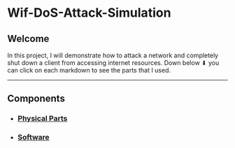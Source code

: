 # Wif-DoS-Attack-Simulation

## Welcome 

<p>
  In this project, I will demonstrate how to attack a network and completely shut down a client from accessing internet resources. Down below ⬇ you can click on each markdown to see the parts that I used.   
</p>

<hr>

## Components 
- <h3> <a href="/DoS/parts.md"> Physical Parts </a> </h3>
- <h3> <a href="/DoS/software.md"> Software </a> </h3>
